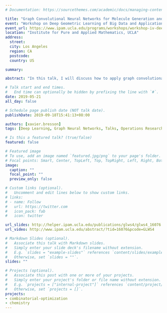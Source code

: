 ```yaml
---
# Documentation: https://sourcethemes.com/academic/docs/managing-content/

title: "Graph Convolutional Neural Networks for Molecule Generation and Travelling Salesman Problem"
event: "Workshop on Deep Geometric Learning of Big Data and Applications"
event_url: https://www.ipam.ucla.edu/programs/workshops/workshop-iv-deep-geometric-learning-of-big-data-and-applications/?tab=overview
location: "Institute for Pure and Applied Mathematics, UCLA"
address:
  street:
  city: Los Angeles
  region: CA
  postcode:
  country: US

summary: 

abstract: "In this talk, I will discuss how to apply graph convolutional neural networks to quantum chemistry and operational research. The same high-level paradigm can be applied to generate new molecules with optimized chemical properties and to solve the Travelling Salesman Problem. The proposed approach consists of two steps. First, a graph ConvNet is used to auto-encode molecules and estimate TSP solutions in one-shot. Second, beam search is applied to the output of neural networks to produce a valid chemical or combinatorial solution. Numerical experiments demonstrate the performances of this learning system."

# Talk start and end times.
#   End time can optionally be hidden by prefixing the line with `#`.
date: 2019-05-21
all_day: false

# Schedule page publish date (NOT talk date).
publishDate: 2019-09-18T15:41:13+08:00

authors: [xavier.bresson]
tags: [Deep Learning, Graph Neural Networks, Talks, Operations Research, Combinatorial Optimization, Chemistry]

# Is this a featured talk? (true/false)
featured: false

# Featured image
# To use, add an image named `featured.jpg/png` to your page's folder. 
# Focal points: Smart, Center, TopLeft, Top, TopRight, Left, Right, BottomLeft, Bottom, BottomRight.
image:
  caption: ""
  focal_point: ""
  preview_only: false

# Custom links (optional).
#   Uncomment and edit lines below to show custom links.
# links:
# - name: Follow
#   url: https://twitter.com
#   icon_pack: fab
#   icon: twitter

url_slides: http://helper.ipam.ucla.edu/publications/glws4/glws4_16076.pdf
url_video: http://www.ipam.ucla.edu/abstract/?tid=16076&pcode=GLWS4

# Markdown Slides (optional).
#   Associate this talk with Markdown slides.
#   Simply enter your slide deck's filename without extension.
#   E.g. `slides = "example-slides"` references `content/slides/example-slides.md`.
#   Otherwise, set `slides = ""`.
slides: ""

# Projects (optional).
#   Associate this post with one or more of your projects.
#   Simply enter your project's folder or file name without extension.
#   E.g. `projects = ["internal-project"]` references `content/project/deep-learning/index.md`.
#   Otherwise, set `projects = []`.
projects:
- combinatorial-optimization
- chemistry
---
```

